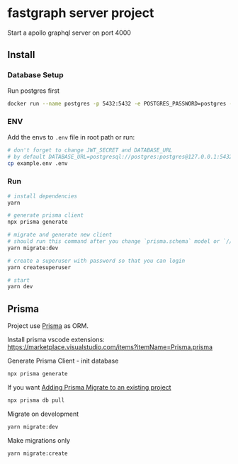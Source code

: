 # fastgraph server project

Start a apollo graphql server on port 4000

## Install

### Database Setup

Run postgres first

```bash
docker run --name postgres -p 5432:5432 -e POSTGRES_PASSWORD=postgres -d postgres
```

### ENV

Add the envs to `.env` file in root path or run:

```bash
# don't forget to change JWT_SECRET and DATABASE_URL
# by default DATABASE_URL=postgresql://postgres:postgres@127.0.0.1:5432/fgapp
cp example.env .env
```

### Run

```bash
# install dependencies
yarn

# generate prisma client
npx prisma generate

# migrate and generate new client
# should run this command after you change `prisma.schema` model or `/// decorator comment`
yarn migrate:dev

# create a superuser with password so that you can login
yarn createsuperuser

# start
yarn dev
```

## Prisma

Project use [Prisma](https://www.prisma.io/) as ORM.

Install prisma vscode extensions: https://marketplace.visualstudio.com/items?itemName=Prisma.prisma

Generate Prisma Client - init database

```bash
npx prisma generate
```

If you want [Adding Prisma Migrate to an existing project](https://www.prisma.io/docs/guides/database/developing-with-prisma-migrate/add-prisma-migrate-to-a-project)

```bash
npx prisma db pull
```

Migrate on development

```bash
yarn migrate:dev
```

Make migrations only

```bash
yarn migrate:create
```
